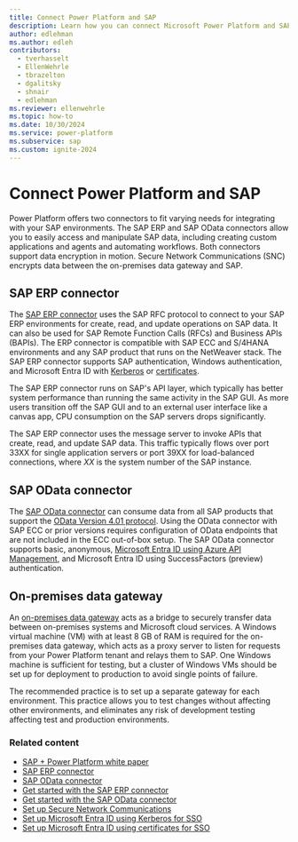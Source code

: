 ```yaml
---
title: Connect Power Platform and SAP
description: Learn how you can connect Microsoft Power Platform and SAP to help you build, extend, and deploy solutions that interact with your data in SAP.
author: edlehman
ms.author: edleh
contributors: 
  - tverhasselt
  - EllenWehrle
  - tbrazelton
  - dgalitsky
  - shnair
  - edlehman
ms.reviewer: ellenwehrle
ms.topic: how-to
ms.date: 10/30/2024
ms.service: power-platform
ms.subservice: sap
ms.custom: ignite-2024
---
```


# Connect Power Platform and SAP

Power Platform offers two connectors to fit varying needs for integrating with your SAP environments. The SAP ERP and SAP OData connectors allow you to easily access and manipulate SAP data, including creating custom applications and agents and automating workflows. Both connectors support data encryption in motion. Secure Network Communications (SNC) encrypts data between the on-premises data gateway and SAP.

## SAP ERP connector

The [SAP ERP connector](./sap-erp-connector.md) uses the SAP RFC protocol to connect to your SAP ERP environments for create, read, and update operations on SAP data. It can also be used for SAP Remote Function Calls (RFCs) and Business APIs (BAPIs). The ERP connector is compatible with SAP ECC and S/4HANA environments and any SAP product that runs on the NetWeaver stack. The SAP ERP connector supports SAP authentication, Windows authentication, and Microsoft Entra ID with [Kerberos](./entra-id-kerberos.md) or [certificates](./entra-id-certs.md).

The SAP ERP connector runs on SAP's API layer, which typically has better system performance than running the same activity in the SAP GUI. As more users transition off the SAP GUI and to an external user interface like a canvas app, CPU consumption on the SAP servers drops significantly.

The SAP ERP connector uses the message server to invoke APIs that create, read, and update SAP data. This traffic typically flows over port 33XX for single application servers or port 39XX for load-balanced connections, where *XX* is the system number of the SAP instance.

## SAP OData connector

The [SAP OData connector](./sap-odata-connector.md) can consume data from all SAP products that support the [OData Version 4.01 protocol](https://docs.oasis-open.org/odata/odata/v4.01/odata-v4.01-part1-protocol.html). Using the OData connector with SAP ECC or prior versions requires configuration of OData endpoints that are not included in the ECC out-of-box setup. The SAP OData connector supports basic, anonymous, [Microsoft Entra ID using Azure API Management](./entra-id-apim-oauth.md), and Microsoft Entra ID using SuccessFactors (preview) authentication.

## On-premises data gateway

An [on-premises data gateway](/data-integration/gateway/service-gateway-onprem) acts as a bridge to securely transfer data between on-premises systems and Microsoft cloud services. A Windows virtual machine (VM) with at least 8 GB of RAM is required for the on-premises data gateway, which acts as a proxy server to listen for requests from your Power Platform tenant and relays them to SAP. One Windows machine is sufficient for testing, but a cluster of Windows VMs should be set up for deployment to production to avoid single points of failure.

The recommended practice is to set up a separate gateway for each environment. This practice allows you to test changes without affecting other environments, and eliminates any risk of development testing affecting test and production environments.

### Related content

- [SAP + Power Platform white paper](https://go.microsoft.com/fwlink/?linkid=2294900)
- [SAP ERP connector](/connectors/saperp/)
- [SAP OData connector](/connectors/sapodata/)
- [Get started with the SAP ERP connector](./sap-erp-connector.md)
- [Get started with the SAP OData connector](./sap-odata-connector.md)
- [Set up Secure Network Communications](./secure-network-communications.md)
- [Set up Microsoft Entra ID using Kerberos for SSO](./entra-id-kerberos.md)
- [Set up Microsoft Entra ID using certificates for SSO](./entra-id-certs.md)
